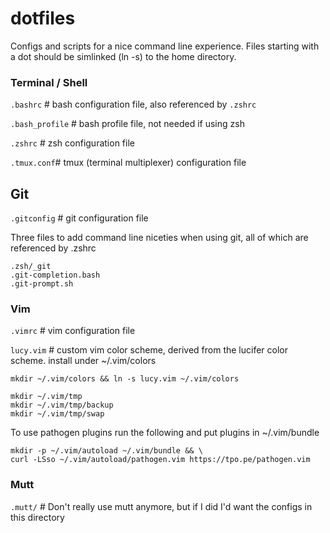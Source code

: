 dotfiles
========

Configs and scripts for a nice command line experience.
Files starting with a dot should be simlinked (ln -s) to the home directory.

### Terminal / Shell

`.bashrc`  # bash configuration file, also referenced by `.zshrc`

`.bash_profile`  # bash profile file, not needed if using zsh

`.zshrc`  # zsh configuration file

`.tmux.conf`# tmux (terminal multiplexer) configuration file

## Git
`.gitconfig` # git configuration file

Three files to add command line niceties when using git, all of which are referenced by .zshrc
```
.zsh/_git
.git-completion.bash
.git-prompt.sh
```

### Vim
`.vimrc` # vim configuration file

`lucy.vim` # custom vim color scheme, derived from the lucifer color scheme. install under ~/.vim/colors

```
mkdir ~/.vim/colors && ln -s lucy.vim ~/.vim/colors

mkdir ~/.vim/tmp
mkdir ~/.vim/tmp/backup
mkdir ~/.vim/tmp/swap
```

To use pathogen plugins run the following and put plugins in ~/.vim/bundle
```
mkdir -p ~/.vim/autoload ~/.vim/bundle && \
curl -LSso ~/.vim/autoload/pathogen.vim https://tpo.pe/pathogen.vim
```
### Mutt
`.mutt/` # Don't really use mutt anymore, but if I did I'd want the configs in this directory
